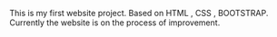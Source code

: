 This is my first website project. Based on HTML , CSS , BOOTSTRAP. Currently the website is on the process of improvement.
